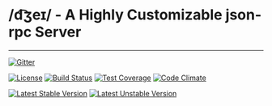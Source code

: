 # /d͡ʒeɪ/ - A Highly Customizable json-rpc Server


----

[![Gitter](https://badges.gitter.im/Join%20Chat.svg)](https://gitter.im/l-x/J)

[![License](https://poser.pugx.org/lx/j/license.svg)](https://packagist.org/packages/lx/j)
[![Build Status](https://travis-ci.org/l-x/J.svg?branch=develop)](https://travis-ci.org/l-x/J)
[![Test Coverage](https://codeclimate.com/github/l-x/J/badges/coverage.svg)](https://codeclimate.com/github/l-x/J)
[![Code Climate](https://codeclimate.com/github/l-x/J/badges/gpa.svg)](https://codeclimate.com/github/l-x/J)

[![Latest Stable Version](https://poser.pugx.org/lx/j/v/stable.svg)](https://packagist.org/packages/lx/j) 
[![Latest Unstable Version](https://poser.pugx.org/lx/j/v/unstable.svg)](https://packagist.org/packages/lx/j) 

